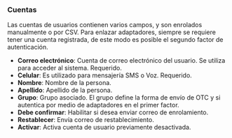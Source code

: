 ### Cuentas

Las cuentas de usuarios contienen varios campos, y son enrolados manualmente o por CSV. Para enlazar adaptadores, siempre se requiere tener una cuenta registrada, de este modo es posible el segundo factor de autenticación.

* **Correo electrónico**: Cuenta de correo electrónico del usuario. Se utiliza para acceder al sistema. Requerido.
* **Celular**: Es utilizado para mensajería SMS o Voz. Requerido.
* **Nombre**: Nombre de la persona.
* **Apellido**: Apellido de la persona.
* **Grupo**: Grupo asociado. El grupo define la forma de envío de OTC y si autentica por medio de adaptadores en el primer factor.
* **Debe confirmar**: Habilitar si desea enviar correo de enrolamiento.
* **Restablecer**: Envía correo de restablecimiento.
* **Activar**: Activa cuenta de usuario previamente desactivada.
